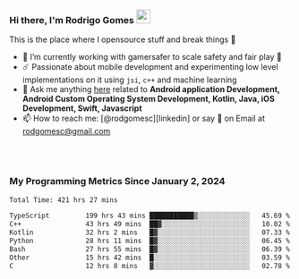 
### Hi there, I'm Rodrigo Gomes <img src="https://media.giphy.com/media/hvRJCLFzcasrR4ia7z/giphy.gif" width="25px">
This is the place where I opensource stuff and break things 🤣
- 🔭 I’m currently working with gamersafer to scale safety and fair play 💜
- ☄️ Passionate about mobile development and experimenting low level implementations on it using `jsi`, `c++` and machine learning
- 💬 Ask me anything [here](https://github.com/rodgomesc/rodgomesc/issues) related to <b>Android application Development, Android Custom Operating System Development, Kotlin, Java, iOS Development, Swift, Javascript</b>
- 📫 How to reach me: [@rodgomesc][linkedin] or say 👋 on Email at [rodgomesc@gmail.com](mailto:rodgomesc@gmail.com)


<br/>

<!-- 
<picture>
  <img src="/github-metrics.svg" alt="Metrics">
</picture>
-->

</br>

### My Programming Metrics Since January 2, 2024 


<!--START_SECTION:waka-->

```txt
Total Time: 421 hrs 27 mins

TypeScript         199 hrs 43 mins ███████████▒░░░░░░░░░░░░░   45.69 %
C++                43 hrs 49 mins  ██▓░░░░░░░░░░░░░░░░░░░░░░   10.02 %
Kotlin             32 hrs 2 mins   █▓░░░░░░░░░░░░░░░░░░░░░░░   07.33 %
Python             28 hrs 11 mins  █▓░░░░░░░░░░░░░░░░░░░░░░░   06.45 %
Bash               27 hrs 55 mins  █▓░░░░░░░░░░░░░░░░░░░░░░░   06.39 %
Other              15 hrs 42 mins  █░░░░░░░░░░░░░░░░░░░░░░░░   03.59 %
C                  12 hrs 8 mins   ▓░░░░░░░░░░░░░░░░░░░░░░░░   02.78 %
```

<!--END_SECTION:waka-->
